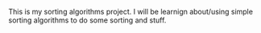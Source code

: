 This is my sorting algorithms project. I will be learnign about/using simple sorting algorithms to do some sorting and stuff.